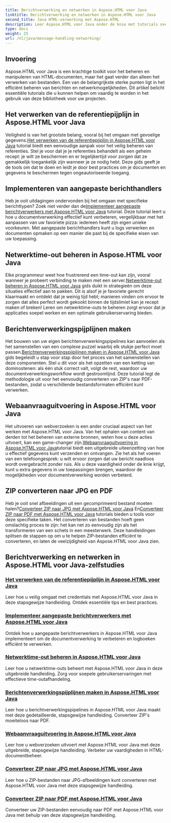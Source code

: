 ```yaml
---
title: Berichtverwerking en netwerken in Aspose.HTML voor Java
linktitle: Berichtverwerking en netwerken in Aspose.HTML voor Java
second_title: Java HTML-verwerking met Aspose.HTML
description: Leer Aspose.HTML voor Java onder de knie met tutorials over berichtverwerking, netwerken en meer. Verbeter uw vaardigheden in documentverwerking.
type: docs
weight: 25
url: /nl/java/message-handling-networking/
---
```

## Invoering

Aspose.HTML voor Java is een krachtige toolkit voor het beheren en manipuleren van HTML-documenten, maar het gaat verder dan alleen het verwerken van bestanden. Een van de belangrijkste sterke punten ligt in het efficiënt beheren van berichten en netwerkmogelijkheden. Dit artikel belicht essentiële tutorials die u kunnen helpen om vaardig te worden in het gebruik van deze bibliotheek voor uw projecten.

## Het verwerken van de referentiepijplijn in Aspose.HTML voor Java
 Veiligheid is van het grootste belang, vooral bij het omgaan met gevoelige gegevens.[Het verwerken van de referentiepijplijn in Aspose.HTML voor Java](./credentials-pipeline/) tutorial biedt een eenvoudige aanpak voor het veilig beheren van referenties. Stel je voor dat je je referenties behandelt als een geheim recept: je wilt ze beschermen en er tegelijkertijd voor zorgen dat ze gemakkelijk toegankelijk zijn wanneer je ze nodig hebt. Deze gids geeft je de tools om dat te doen en leidt je door best practices om je documenten en gegevens te beschermen tegen ongeautoriseerde toegang.

## Implementeren van aangepaste berichthandlers
 Heb je ooit uitdagingen ondervonden bij het omgaan met specifieke berichttypen? Zoek niet verder dan de[Implementeer aangepaste berichtverwerkers met Aspose.HTML voor Java](./custom-message-handler/) tutorial. Deze tutorial leert u hoe u documentverwerking effectief kunt verbeteren, vergelijkbaar met het aanpassen van uw favoriete pizza: iedereen heeft zijn eigen unieke voorkeuren. Met aangepaste berichthandlers kunt u logs verwerken en documenten opmaken op een manier die past bij de specifieke eisen van uw toepassing. 

## Netwerktime-out beheren in Aspose.HTML voor Java
 Elke programmeur weet hoe frustrerend een time-out kan zijn, vooral wanneer je probeert verbinding te maken met een server.[Netwerktime-out beheren in Aspose.HTML voor Java](./network-timeout/) gids duikt in strategieën om deze situaties effectief aan te pakken. Dit is alsof je je favoriete gerecht klaarmaakt en ontdekt dat je weinig tijd hebt; manieren vinden om ervoor te zorgen dat alles perfect wordt gekookt binnen de tijdslimiet kan je recept maken of breken! Leren om netwerktime-outs te beheren zorgt ervoor dat je applicaties soepel werken en een optimale gebruikerservaring bieden.

## Berichtenverwerkingspijplijnen maken
Het bouwen van uw eigen berichtenverwerkingspipelines kan aanvoelen als het samenstellen van een complexe puzzel waarbij elk stukje perfect moet passen.[Berichtenverwerkingspijplijnen maken in Aspose.HTML voor Java](./message-handler-pipeline/) gids begeleidt u stap voor stap door het proces van het samenstellen van deze componenten. Stel u dit voor als het opzetten van een ketting van dominostenen: als één stuk correct valt, volgt de rest, waardoor uw documentverwerkingsworkflow wordt gestroomlijnd. Deze tutorial legt de methodologie uit voor het eenvoudig converteren van ZIP's naar PDF-bestanden, zodat u verschillende bestandsformaten efficiënt kunt verwerken.

## Webaanvraaguitvoering in Aspose.HTML voor Java
 Het uitvoeren van webverzoeken is een ander cruciaal aspect van het werken met Aspose.HTML voor Java. Van het ophalen van content van derden tot het beheren van externe bronnen, weten hoe u deze acties uitvoert, kan een game-changer zijn.[Webaanvraaguitvoering in Aspose.HTML voor Java](./web-request-execution/)tutorial biedt een uitgebreide uiteenzetting van hoe u effectief gegevens kunt verzenden en ontvangen. Zie het als het voeren van een telefoongesprek: u wilt ervoor zorgen dat uw bericht naadloos wordt overgebracht zonder ruis. Als u deze vaardigheid onder de knie krijgt, kunt u extra gegevens in uw toepassingen brengen, waardoor de mogelijkheden voor documentverwerking worden verbeterd.

## ZIP converteren naar JPG en PDF
 Heb je ooit snel afbeeldingen uit een gecomprimeerd bestand moeten halen?[Converteer ZIP naar JPG met Aspose.HTML voor Java](./zip-to-jpg/) En[Converteer ZIP naar PDF met Aspose.HTML voor Java](./zip-to-pdf/) tutorials bieden u tools voor deze specifieke taken. Het converteren van bestanden hoeft geen omslachtig proces te zijn: het kan net zo eenvoudig zijn als het transformeren van een schets in een meesterwerk. Deze handleidingen splitsen de stappen op om u te helpen ZIP-bestanden efficiënt te converteren, en laten de veelzijdigheid van Aspose.HTML voor Java zien.

## Berichtverwerking en netwerken in Aspose.HTML voor Java-zelfstudies
### [Het verwerken van de referentiepijplijn in Aspose.HTML voor Java](./credentials-pipeline/)
Leer hoe u veilig omgaat met credentials met Aspose.HTML voor Java in deze stapsgewijze handleiding. Ontdek essentiële tips en best practices.
### [Implementeer aangepaste berichtverwerkers met Aspose.HTML voor Java](./custom-message-handler/)
Ontdek hoe u aangepaste berichtverwerkers in Aspose.HTML voor Java implementeert om de documentverwerking te verbeteren en logboeken efficiënt te verwerken.
### [Netwerktime-out beheren in Aspose.HTML voor Java](./network-timeout/)
Leer hoe u netwerktime-outs beheert met Aspose.HTML voor Java in deze uitgebreide handleiding. Zorg voor soepele gebruikerservaringen met effectieve time-outafhandeling.
### [Berichtenverwerkingspijplijnen maken in Aspose.HTML voor Java](./message-handler-pipeline/)
Leer hoe u berichtverwerkingspipelines in Aspose.HTML voor Java maakt met deze gedetailleerde, stapsgewijze handleiding. Converteer ZIP's moeiteloos naar PDF.
### [Webaanvraaguitvoering in Aspose.HTML voor Java](./web-request-execution/)
Leer hoe u webverzoeken uitvoert met Aspose.HTML voor Java met deze uitgebreide, stapsgewijze handleiding. Verbeter uw vaardigheden in HTML-documentbeheer.
### [Converteer ZIP naar JPG met Aspose.HTML voor Java](./zip-to-jpg/)
Leer hoe u ZIP-bestanden naar JPG-afbeeldingen kunt converteren met Aspose.HTML voor Java met deze stapsgewijze handleiding.
### [Converteer ZIP naar PDF met Aspose.HTML voor Java](./zip-to-pdf/)
Converteer uw ZIP-bestanden eenvoudig naar PDF met Aspose.HTML voor Java met behulp van deze stapsgewijze handleiding.